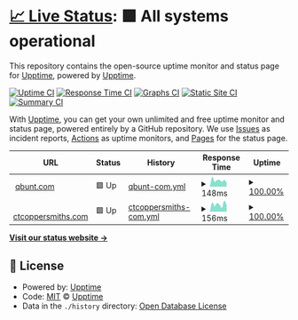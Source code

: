 # [📈 Live Status](https://upptime.github.io/upptime): <!--live status--> **🟩 All systems operational**

This repository contains the open-source uptime monitor and status page for [Upptime](https://upptime.js.org), powered by [Upptime](https://github.com/upptime/upptime).

[![Uptime CI](https://github.com/qbunt/upptime/workflows/Uptime%20CI/badge.svg)](https://github.com/qbunt/upptime/actions?query=workflow%3A%22Uptime+CI%22)
[![Response Time CI](https://github.com/qbunt/upptime/workflows/Response%20Time%20CI/badge.svg)](https://github.com/qbunt/upptime/actions?query=workflow%3A%22Response+Time+CI%22)
[![Graphs CI](https://github.com/qbunt/upptime/workflows/Graphs%20CI/badge.svg)](https://github.com/qbunt/upptime/actions?query=workflow%3A%22Graphs+CI%22)
[![Static Site CI](https://github.com/qbunt/upptime/workflows/Static%20Site%20CI/badge.svg)](https://github.com/qbunt/upptime/actions?query=workflow%3A%22Static+Site+CI%22)
[![Summary CI](https://github.com/qbunt/upptime/workflows/Summary%20CI/badge.svg)](https://github.com/qbunt/upptime/actions?query=workflow%3A%22Summary+CI%22)

With [Upptime](https://upptime.js.org), you can get your own unlimited and free uptime monitor and status page, powered entirely by a GitHub repository. We use [Issues](https://github.com/upptime/upptime/issues) as incident reports, [Actions](https://github.com/qbunt/upptime/actions) as uptime monitors, and [Pages](https://upptime.github.io/upptime) for the status page.

<!--start: status pages-->
<!-- This summary is generated by Upptime (https://github.com/upptime/upptime) -->
<!-- Do not edit this manually, your changes will be overwritten -->
<!-- prettier-ignore -->
| URL | Status | History | Response Time | Uptime |
| --- | ------ | ------- | ------------- | ------ |
| <img alt="" src="https://favicons.githubusercontent.com/qbunt.com" height="13"> [qbunt.com](https://qbunt.com) | 🟩 Up | [qbunt-com.yml](https://github.com/qbunt/upptime/commits/HEAD/history/qbunt-com.yml) | <details><summary><img alt="Response time graph" src="./graphs/qbunt-com/response-time-week.png" height="20"> 148ms</summary><br><a href="https://qbunt.github.io/upptime/history/qbunt-com"><img alt="Response time 215" src="https://img.shields.io/endpoint?url=https%3A%2F%2Fraw.githubusercontent.com%2Fqbunt%2Fupptime%2FHEAD%2Fapi%2Fqbunt-com%2Fresponse-time.json"></a><br><a href="https://qbunt.github.io/upptime/history/qbunt-com"><img alt="24-hour response time 153" src="https://img.shields.io/endpoint?url=https%3A%2F%2Fraw.githubusercontent.com%2Fqbunt%2Fupptime%2FHEAD%2Fapi%2Fqbunt-com%2Fresponse-time-day.json"></a><br><a href="https://qbunt.github.io/upptime/history/qbunt-com"><img alt="7-day response time 148" src="https://img.shields.io/endpoint?url=https%3A%2F%2Fraw.githubusercontent.com%2Fqbunt%2Fupptime%2FHEAD%2Fapi%2Fqbunt-com%2Fresponse-time-week.json"></a><br><a href="https://qbunt.github.io/upptime/history/qbunt-com"><img alt="30-day response time 225" src="https://img.shields.io/endpoint?url=https%3A%2F%2Fraw.githubusercontent.com%2Fqbunt%2Fupptime%2FHEAD%2Fapi%2Fqbunt-com%2Fresponse-time-month.json"></a><br><a href="https://qbunt.github.io/upptime/history/qbunt-com"><img alt="1-year response time 215" src="https://img.shields.io/endpoint?url=https%3A%2F%2Fraw.githubusercontent.com%2Fqbunt%2Fupptime%2FHEAD%2Fapi%2Fqbunt-com%2Fresponse-time-year.json"></a></details> | <details><summary><a href="https://qbunt.github.io/upptime/history/qbunt-com">100.00%</a></summary><a href="https://qbunt.github.io/upptime/history/qbunt-com"><img alt="All-time uptime 100.00%" src="https://img.shields.io/endpoint?url=https%3A%2F%2Fraw.githubusercontent.com%2Fqbunt%2Fupptime%2FHEAD%2Fapi%2Fqbunt-com%2Fuptime.json"></a><br><a href="https://qbunt.github.io/upptime/history/qbunt-com"><img alt="24-hour uptime 100.00%" src="https://img.shields.io/endpoint?url=https%3A%2F%2Fraw.githubusercontent.com%2Fqbunt%2Fupptime%2FHEAD%2Fapi%2Fqbunt-com%2Fuptime-day.json"></a><br><a href="https://qbunt.github.io/upptime/history/qbunt-com"><img alt="7-day uptime 100.00%" src="https://img.shields.io/endpoint?url=https%3A%2F%2Fraw.githubusercontent.com%2Fqbunt%2Fupptime%2FHEAD%2Fapi%2Fqbunt-com%2Fuptime-week.json"></a><br><a href="https://qbunt.github.io/upptime/history/qbunt-com"><img alt="30-day uptime 100.00%" src="https://img.shields.io/endpoint?url=https%3A%2F%2Fraw.githubusercontent.com%2Fqbunt%2Fupptime%2FHEAD%2Fapi%2Fqbunt-com%2Fuptime-month.json"></a><br><a href="https://qbunt.github.io/upptime/history/qbunt-com"><img alt="1-year uptime 100.00%" src="https://img.shields.io/endpoint?url=https%3A%2F%2Fraw.githubusercontent.com%2Fqbunt%2Fupptime%2FHEAD%2Fapi%2Fqbunt-com%2Fuptime-year.json"></a></details>
| <img alt="" src="https://favicons.githubusercontent.com/ctcoppersmiths.com" height="13"> [ctcoppersmiths.com](https://ctcoppersmiths.com) | 🟩 Up | [ctcoppersmiths-com.yml](https://github.com/qbunt/upptime/commits/HEAD/history/ctcoppersmiths-com.yml) | <details><summary><img alt="Response time graph" src="./graphs/ctcoppersmiths-com/response-time-week.png" height="20"> 156ms</summary><br><a href="https://qbunt.github.io/upptime/history/ctcoppersmiths-com"><img alt="Response time 179" src="https://img.shields.io/endpoint?url=https%3A%2F%2Fraw.githubusercontent.com%2Fqbunt%2Fupptime%2FHEAD%2Fapi%2Fctcoppersmiths-com%2Fresponse-time.json"></a><br><a href="https://qbunt.github.io/upptime/history/ctcoppersmiths-com"><img alt="24-hour response time 148" src="https://img.shields.io/endpoint?url=https%3A%2F%2Fraw.githubusercontent.com%2Fqbunt%2Fupptime%2FHEAD%2Fapi%2Fctcoppersmiths-com%2Fresponse-time-day.json"></a><br><a href="https://qbunt.github.io/upptime/history/ctcoppersmiths-com"><img alt="7-day response time 156" src="https://img.shields.io/endpoint?url=https%3A%2F%2Fraw.githubusercontent.com%2Fqbunt%2Fupptime%2FHEAD%2Fapi%2Fctcoppersmiths-com%2Fresponse-time-week.json"></a><br><a href="https://qbunt.github.io/upptime/history/ctcoppersmiths-com"><img alt="30-day response time 176" src="https://img.shields.io/endpoint?url=https%3A%2F%2Fraw.githubusercontent.com%2Fqbunt%2Fupptime%2FHEAD%2Fapi%2Fctcoppersmiths-com%2Fresponse-time-month.json"></a><br><a href="https://qbunt.github.io/upptime/history/ctcoppersmiths-com"><img alt="1-year response time 179" src="https://img.shields.io/endpoint?url=https%3A%2F%2Fraw.githubusercontent.com%2Fqbunt%2Fupptime%2FHEAD%2Fapi%2Fctcoppersmiths-com%2Fresponse-time-year.json"></a></details> | <details><summary><a href="https://qbunt.github.io/upptime/history/ctcoppersmiths-com">100.00%</a></summary><a href="https://qbunt.github.io/upptime/history/ctcoppersmiths-com"><img alt="All-time uptime 100.00%" src="https://img.shields.io/endpoint?url=https%3A%2F%2Fraw.githubusercontent.com%2Fqbunt%2Fupptime%2FHEAD%2Fapi%2Fctcoppersmiths-com%2Fuptime.json"></a><br><a href="https://qbunt.github.io/upptime/history/ctcoppersmiths-com"><img alt="24-hour uptime 100.00%" src="https://img.shields.io/endpoint?url=https%3A%2F%2Fraw.githubusercontent.com%2Fqbunt%2Fupptime%2FHEAD%2Fapi%2Fctcoppersmiths-com%2Fuptime-day.json"></a><br><a href="https://qbunt.github.io/upptime/history/ctcoppersmiths-com"><img alt="7-day uptime 100.00%" src="https://img.shields.io/endpoint?url=https%3A%2F%2Fraw.githubusercontent.com%2Fqbunt%2Fupptime%2FHEAD%2Fapi%2Fctcoppersmiths-com%2Fuptime-week.json"></a><br><a href="https://qbunt.github.io/upptime/history/ctcoppersmiths-com"><img alt="30-day uptime 100.00%" src="https://img.shields.io/endpoint?url=https%3A%2F%2Fraw.githubusercontent.com%2Fqbunt%2Fupptime%2FHEAD%2Fapi%2Fctcoppersmiths-com%2Fuptime-month.json"></a><br><a href="https://qbunt.github.io/upptime/history/ctcoppersmiths-com"><img alt="1-year uptime 100.00%" src="https://img.shields.io/endpoint?url=https%3A%2F%2Fraw.githubusercontent.com%2Fqbunt%2Fupptime%2FHEAD%2Fapi%2Fctcoppersmiths-com%2Fuptime-year.json"></a></details>

<!--end: status pages-->

[**Visit our status website →**](https://upptime.github.io/upptime)

## 📄 License

- Powered by: [Upptime](https://github.com/upptime/upptime)
- Code: [MIT](./LICENSE) © [Upptime](https://upptime.js.org)
- Data in the `./history` directory: [Open Database License](https://opendatacommons.org/licenses/odbl/1-0/)

